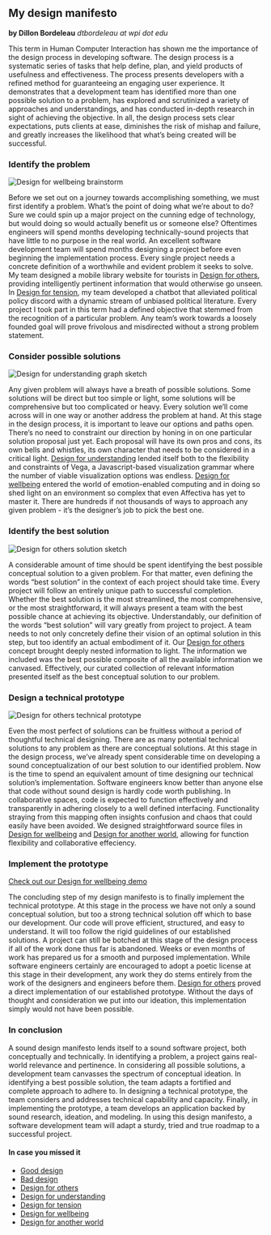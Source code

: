 ## My design manifesto
**by Dillon Bordeleau** *dtbordeleau at wpi dot edu*

This term in Human Computer Interaction has shown me the importance of the design process in developing software. The design process is a systematic series of tasks that help define, plan, and yield products of usefulness and effectiveness. The process presents developers with a refined method for guaranteeing an engaging user experience. It demonstrates that a development team has identified more than one possible solution to a problem, has explored and scrutinized a variety of approaches and understandings, and has conducted in-depth research in sight of achieving the objective. In all, the design process sets clear expectations, puts clients at ease, diminishes the risk of mishap and failure, and greatly increases the likelihood that what’s being created will be successful.

### Identify the problem
![Design for wellbeing brainstorm](/assets/wellbeing1.png)

Before we set out on a journey towards accomplishing something, we must first identify a problem. What’s the point of doing what we’re about to do? Sure we could spin up a major project on the cunning edge of technology, but would doing so would actually benefit us or someone else? Oftentimes engineers will spend months developing technically-sound projects that have little to no purpose in the real world. An excellent software development team will spend months designing a project before even beginning the implementation process. Every single project needs a concrete definition of a worthwhile and evident problem it seeks to solve. My team designed a mobile library website for tourists in [Design for others](https://medium.com/@ilanazeldin/designing-for-tourists-816e20fdb741), providing intelligently pertinent information that would otherwise go unseen. In [Design for tension](https://medium.com/@DillonBordeleau/a-politically-intelligent-chatbot-4b700ac9d098), my team developed a chatbot that alleviated political policy discord with a dynamic stream of unbiased political literature. Every project I took part in this term had a defined objective that stemmed from the recognition of a particular problem. Any team’s work towards a loosely founded goal will prove frivolous and misdirected without a strong problem statement.

### Consider possible solutions
![Design for understanding graph sketch](/assets/understanding1.jpg)

Any given problem will always have a breath of possible solutions. Some solutions will be direct but too simple or light, some solutions will be comprehensive but too complicated or heavy. Every solution we’ll come across will in one way or another address the problem at hand. At this stage in the design process, it is important to leave our options and paths open. There’s no need to constraint our direction by honing in on one particular solution proposal just yet. Each proposal will have its own pros and cons, its own bells and whistles, its own character that needs to be considered in a critical light. [Design for understanding](https://medium.com/@tberg1234/design-for-understanding-25a38dcd7d3c) lended itself both to the flexibility and constraints of Vega, a Javascript-based visualization grammar where the number of viable visualization options was endless. [Design for wellbeing](https://medium.com/@brianrojas_78421/design-for-well-being-distractions-357ca3bf3b72) entered the world of emotion-enabled computing and in doing so shed light on an environment so complex that even Affectiva has yet to master it. There are hundreds if not thousands of ways to approach any given problem - it’s the designer’s job to pick the best one.

### Identify the best solution
![Design for others solution sketch](/assets/others1.png)

A considerable amount of time should be spent identifying the best possible conceptual solution to a given problem. For that matter, even defining the words “best solution” in the context of each project should take time. Every project will follow an entirely unique path to successful completion. Whether the best solution is the most streamlined, the most comprehensive, or the most straightforward, it will always present a team with the best possible chance at achieving its objective. Understandably, our definition of the words “best solution” will vary greatly from project to project. A team needs to not only concretely define their vision of an optimal solution in this step, but too identify an actual embodiment of it. Our [Design for others](https://medium.com/@ilanazeldin/designing-for-tourists-816e20fdb741) concept brought deeply nested information to light. The information we included was the best possible composite of all the available information we canvased. Effectively, our curated collection of relevant information presented itself as the best conceptual solution to our problem.

### Design a technical prototype
![Design for others technical prototype](/assets/others2.png)

Even the most perfect of solutions can be fruitless without a period of thoughtful technical designing. There are as many potential technical solutions to any problem as there are conceptual solutions. At this stage in the design process, we’ve already spent considerable time on developing a sound conceptualization of our best solution to our identified problem. Now is the time to spend an equivalent amount of time designing our technical solution’s implementation. Software engineers know better than anyone else that code without sound design is hardly code worth publishing. In collaborative spaces, code is expected to function effectively and transparently in adhering closely to a well defined interfacing. Functionality straying from this mapping often insights confusion and chaos that could easily have been avoided. We designed straightforward source files in [Design for wellbeing](https://medium.com/@brianrojas_78421/design-for-well-being-distractions-357ca3bf3b72) and [Design for another world](https://medium.com/@winnycheng/design-for-another-world-wizard-chess-a0db65fe5aba), allowing for function flexibility and collaborative effeciency.

### Implement the prototype
[Check out our Design for wellbeing demo](https://youtu.be/NaKnCrqvj8A)

The concluding step of my design manifesto is to finally implement the technical prototype. At this stage in the process we have not only a sound conceptual solution, but too a strong technical solution off which to base our  development. Our code will prove efficient, structured, and easy to understand. It will too follow the rigid guidelines of our established solutions. A project can still be botched at this stage of the design process if all of the work done thus far is abandoned. Weeks or even months of work has prepared us for a smooth and purposed implementation. While software engineers certainly are encouraged to adopt a poetic license at this stage in their development, any work they do stems entirely from the work of the designers and engineers before them. [Design for others](https://medium.com/@ilanazeldin/designing-for-tourists-816e20fdb741) proved a direct implementation of our established prototype. Without the days of thought and consideration we put into our ideation, this implementation simply would not have been possible.

### In conclusion
A sound design manifesto lends itself to a sound software project, both conceptually and technically. In identifying a problem, a project gains real-world relevance and pertinence. In considering all possible solutions, a development team canvasses the spectrum of conceptual ideation. In identifying a best possible solution, the team adapts a fortified and complete approach to adhere to. In designing a technical prototype, the team considers and addresses technical capability and capacity. Finally, in implementing the prototype, a team develops an application backed by sound research, ideation, and modeling. In using this design manifesto, a software development team will adapt a sturdy, tried and true roadmap to a successful project.

#### In case you missed it
- [Good design](https://medium.com/@DillonBordeleau/ascending-the-mountain-to-campus-4029a054ac61)
- [Bad design](https://medium.com/@DillonBordeleau/a-web-of-efficient-hydration-1762bc9016db)
- [Design for others](https://medium.com/@ilanazeldin/designing-for-tourists-816e20fdb741)
- [Design for understanding](https://medium.com/@tberg1234/design-for-understanding-25a38dcd7d3c)
- [Design for tension](https://medium.com/@DillonBordeleau/a-politically-intelligent-chatbot-4b700ac9d098)
- [Design for wellbeing](https://medium.com/@brianrojas_78421/design-for-well-being-distractions-357ca3bf3b72)
- [Design for another world]()
